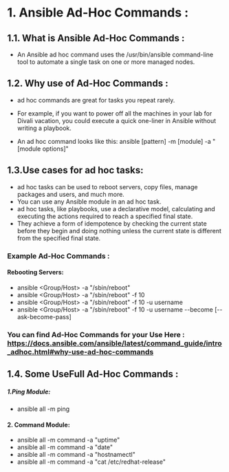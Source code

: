 # 1. Ansible Ad-Hoc Commands :

## 1.1. What is Ansible Ad-Hoc Commands :

- An Ansible ad hoc command uses the /usr/bin/ansible command-line tool to automate a single task on one or more managed nodes. 



## 1.2. Why use of Ad-Hoc Commands :

- ad hoc commands are great for tasks you repeat rarely.

- For example, if you want to power off all the machines in your lab for Divali vacation, you could execute a quick one-liner in 
  Ansible without writing a playbook.
  
- An ad hoc command looks like this:  ansible [pattern] -m [module] -a "[module options]"
 

## 1.3.Use cases for ad hoc tasks:

- ad hoc tasks can be used to reboot servers, copy files, manage packages and users, and much more. 
- You can use any Ansible module in an ad hoc task. 
- ad hoc tasks, like playbooks, use a declarative model, calculating and executing the actions required to reach a specified final state. 
- They achieve a form of idempotence by checking the current state before they begin and doing nothing unless the current state is different 
  from the specified final state.
  

### Example Ad-Hoc Commands :

#### Rebooting Servers:


- ansible <Group/Host> -a "/sbin/reboot"
- ansible <Group/Host> -a "/sbin/reboot" -f 10
- ansible <Group/Host> -a "/sbin/reboot" -f 10 -u username
- ansible <Group/Host> -a "/sbin/reboot" -f 10 -u username --become [--ask-become-pass]


### You can find Ad-Hoc Commands for your Use  Here : https://docs.ansible.com/ansible/latest/command_guide/intro_adhoc.html#why-use-ad-hoc-commands



## 1.4. Some UseFull Ad-Hoc Commands :

##### 1.Ping Module:

+ ansible all -m ping 

#### 2. Command Module:

+ ansible all -m command -a "uptime"
+ ansible all -m command -a "date"
+ ansible all -m command -a "hostnamectl"
+ ansible all -m command -a "cat /etc/redhat-release"

